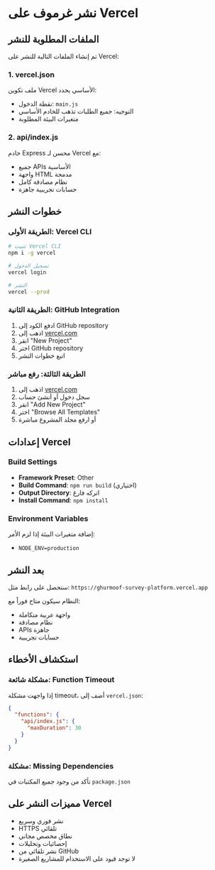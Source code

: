 # نشر غرموف على Vercel

## الملفات المطلوبة للنشر

تم إنشاء الملفات التالية للنشر على Vercel:

### 1. vercel.json
ملف تكوين Vercel الأساسي يحدد:
- نقطة الدخول: `main.js`
- التوجيه: جميع الطلبات تذهب للخادم الأساسي
- متغيرات البيئة المطلوبة

### 2. api/index.js
خادم Express محسن لـ Vercel مع:
- جميع APIs الأساسية
- واجهة HTML مدمجة
- نظام مصادقة كامل
- حسابات تجريبية جاهزة

## خطوات النشر

### الطريقة الأولى: Vercel CLI
```bash
# تثبيت Vercel CLI
npm i -g vercel

# تسجيل الدخول
vercel login

# النشر
vercel --prod
```

### الطريقة الثانية: GitHub Integration
1. ادفع الكود إلى GitHub repository
2. اذهب إلى [vercel.com](https://vercel.com)
3. انقر "New Project"
4. اختر GitHub repository
5. اتبع خطوات النشر

### الطريقة الثالثة: رفع مباشر
1. اذهب إلى [vercel.com](https://vercel.com)
2. سجل دخول أو أنشئ حساب
3. انقر "Add New Project"
4. اختر "Browse All Templates"
5. أو ارفع مجلد المشروع مباشرة

## إعدادات Vercel

### Build Settings
- **Framework Preset**: Other
- **Build Command**: `npm run build` (اختياري)
- **Output Directory**: اتركه فارغ
- **Install Command**: `npm install`

### Environment Variables
إضافة متغيرات البيئة إذا لزم الأمر:
- `NODE_ENV=production`

## بعد النشر

ستحصل على رابط مثل:
`https://ghurmoof-survey-platform.vercel.app`

النظام سيكون متاح فوراً مع:
- واجهة عربية متكاملة
- نظام مصادقة
- APIs جاهزة
- حسابات تجريبية

## استكشاف الأخطاء

### مشكلة شائعة: Function Timeout
إذا واجهت مشكلة timeout، أضف إلى `vercel.json`:
```json
{
  "functions": {
    "api/index.js": {
      "maxDuration": 30
    }
  }
}
```

### مشكلة: Missing Dependencies
تأكد من وجود جميع المكتبات في `package.json`

## مميزات النشر على Vercel

- نشر فوري وسريع
- HTTPS تلقائي
- نطاق مخصص مجاني
- إحصائيات وتحليلات
- نشر تلقائي من GitHub
- لا توجد قيود على الاستخدام للمشاريع الصغيرة